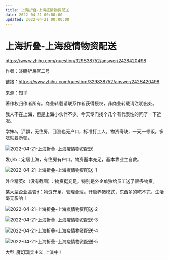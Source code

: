 ```yaml
---
title: 上海折叠-上海疫情物资配送
date: 2022-04-21 00:00:00
updated: 2022-04-21 00:00:00
---
```


# 上海折叠-上海疫情物资配送

https://www.zhihu.com/question/329838752/answer/2428420498

作者：淡腾铲屎官二号

链接：https://www.zhihu.com/question/329838752/answer/2428420498

来源：知乎

著作权归作者所有。商业转载请联系作者获得授权，非商业转载请注明出处。

我人不在上海，但是上海小伙伴不少。今天专门找个几个有代表性的问了一下近况。

学妹a，沪飘，无住房，目测也无户口，标准打工人。物资奇缺，一天一顿饭。多吃就要断顿。

![2022-04-21-上海折叠-上海疫情物资配送](assets/2022-04-21-上海折叠-上海疫情物资配送.jpeg)

发小b：定居上海，有住房有户口。物资基本充足，基本靠业主自救。

![2022-04-21-上海折叠-上海疫情物资配送-1](assets/2022-04-21-上海折叠-上海疫情物资配送-1.jpeg)

外企精英c（没有截图）：物资挺充足。特别是外企单独给员工送了很多物资。

某大型企业高管d：物资充足，管理合理，开启养猪模式，东西多的吃不完，生活毫无影响！

![2022-04-21-上海折叠-上海疫情物资配送-2](assets/2022-04-21-上海折叠-上海疫情物资配送-2.jpeg)

![2022-04-21-上海折叠-上海疫情物资配送-3](assets/2022-04-21-上海折叠-上海疫情物资配送-3.jpeg)

![2022-04-21-上海折叠-上海疫情物资配送-4](assets/2022-04-21-上海折叠-上海疫情物资配送-4.jpeg)

![2022-04-21-上海折叠-上海疫情物资配送-5](assets/2022-04-21-上海折叠-上海疫情物资配送-5.jpeg)

大型_魔幻现实主义_上演中！

